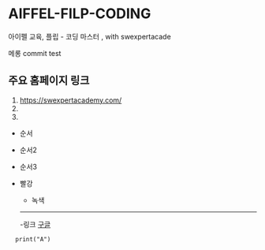 # AIFFEL-FILP-CODING
아이펠 교육, 플립 - 코딩 마스터 , with swexpertacade

메롱
commit test
## 주요 홈페이지 링크

1. https://swexpertacademy.com/
2. 
3. 

- 순서
 - 순서2
  - 순서3
- 빨강
   - 녹색
    
  ---
  
  -링크
  [구글](https://google.com)
  
  
```
  print("A")
```


